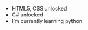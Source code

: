 - HTML5, CSS unlocked
- C# unlocked
- I’m currently learning python


<!---
FelipeJanuario/FelipeJanuario is a ✨ special ✨ repository because its `README.md` (this file) appears on your GitHub profile.
You can click the Preview link to take a look at your changes.
--->
